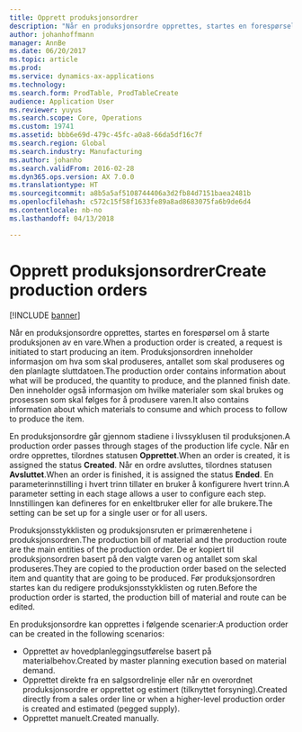 ```yaml
---
title: Opprett produksjonsordrer
description: "Når en produksjonsordre opprettes, startes en forespørsel om å starte produksjonen av en vare. Produksjonsordren inneholder informasjon om hva som skal produseres, antallet som skal produseres og den planlagte sluttdatoen. Den inneholder også informasjon om hvilke materialer som skal brukes og prosessen som skal følges for å produsere varen."
author: johanhoffmann
manager: AnnBe
ms.date: 06/20/2017
ms.topic: article
ms.prod: 
ms.service: dynamics-ax-applications
ms.technology: 
ms.search.form: ProdTable, ProdTableCreate
audience: Application User
ms.reviewer: yuyus
ms.search.scope: Core, Operations
ms.custom: 19741
ms.assetid: bbb6e69d-479c-45fc-a0a8-66da5df16c7f
ms.search.region: Global
ms.search.industry: Manufacturing
ms.author: johanho
ms.search.validFrom: 2016-02-28
ms.dyn365.ops.version: AX 7.0.0
ms.translationtype: HT
ms.sourcegitcommit: a8b5a5af5108744406a3d2fb84d7151baea2481b
ms.openlocfilehash: c572c15f58f1633fe89a8ad8683075fa6b9de6d4
ms.contentlocale: nb-no
ms.lasthandoff: 04/13/2018

---
```


# <a name="create-production-orders"></a><span data-ttu-id="5ea67-105">Opprett produksjonsordrer</span><span class="sxs-lookup"><span data-stu-id="5ea67-105">Create production orders</span></span>

[!INCLUDE [banner](../includes/banner.md)]

<span data-ttu-id="5ea67-106">Når en produksjonsordre opprettes, startes en forespørsel om å starte produksjonen av en vare.</span><span class="sxs-lookup"><span data-stu-id="5ea67-106">When a production order is created, a request is initiated to start producing an item.</span></span> <span data-ttu-id="5ea67-107">Produksjonsordren inneholder informasjon om hva som skal produseres, antallet som skal produseres og den planlagte sluttdatoen.</span><span class="sxs-lookup"><span data-stu-id="5ea67-107">The production order contains information about what will be produced, the quantity to produce, and the planned finish date.</span></span> <span data-ttu-id="5ea67-108">Den inneholder også informasjon om hvilke materialer som skal brukes og prosessen som skal følges for å produsere varen.</span><span class="sxs-lookup"><span data-stu-id="5ea67-108">It also contains information about which materials to consume and which process to follow to produce the item.</span></span>

<span data-ttu-id="5ea67-109">En produksjonsordre går gjennom stadiene i livssyklusen til produksjonen.</span><span class="sxs-lookup"><span data-stu-id="5ea67-109">A production order passes through stages of the production life cycle.</span></span> <span data-ttu-id="5ea67-110">Når en ordre opprettes, tilordnes statusen **Opprettet**.</span><span class="sxs-lookup"><span data-stu-id="5ea67-110">When an order is created, it is assigned the status **Created**.</span></span> <span data-ttu-id="5ea67-111">Når en ordre avsluttes, tilordnes statusen **Avsluttet**.</span><span class="sxs-lookup"><span data-stu-id="5ea67-111">When an order is finished, it is assigned the status **Ended**.</span></span> <span data-ttu-id="5ea67-112">En parameterinnstilling i hvert trinn tillater en bruker å konfigurere hvert trinn.</span><span class="sxs-lookup"><span data-stu-id="5ea67-112">A parameter setting in each stage allows a user to configure each step.</span></span> <span data-ttu-id="5ea67-113">Innstillingen kan defineres for en enkeltbruker eller for alle brukere.</span><span class="sxs-lookup"><span data-stu-id="5ea67-113">The setting can be set up for a single user or for all users.</span></span>

<span data-ttu-id="5ea67-114">Produksjonsstykklisten og produksjonsruten er primærenhetene i produksjonsordren.</span><span class="sxs-lookup"><span data-stu-id="5ea67-114">The production bill of material and the production route are the main entities of the production order.</span></span> <span data-ttu-id="5ea67-115">De er kopiert til produksjonsordren basert på den valgte varen og antallet som skal produseres.</span><span class="sxs-lookup"><span data-stu-id="5ea67-115">They are copied to the production order based on the selected item and quantity that are going to be produced.</span></span> <span data-ttu-id="5ea67-116">Før produksjonsordren startes kan du redigere produksjonsstykklisten og ruten.</span><span class="sxs-lookup"><span data-stu-id="5ea67-116">Before the production order is started, the production bill of material and route can be edited.</span></span>

<span data-ttu-id="5ea67-117">En produksjonsordre kan opprettes i følgende scenarier:</span><span class="sxs-lookup"><span data-stu-id="5ea67-117">A production order can be created in the following scenarios:</span></span>

-   <span data-ttu-id="5ea67-118">Opprettet av hovedplanleggingsutførelse basert på materialbehov.</span><span class="sxs-lookup"><span data-stu-id="5ea67-118">Created by master planning execution based on material demand.</span></span>
-   <span data-ttu-id="5ea67-119">Opprettet direkte fra en salgsordrelinje eller når en overordnet produksjonsordre er opprettet og estimert (tilknyttet forsyning).</span><span class="sxs-lookup"><span data-stu-id="5ea67-119">Created directly from a sales order line or when a higher-level production order is created and estimated (pegged supply).</span></span>
-   <span data-ttu-id="5ea67-120">Opprettet manuelt.</span><span class="sxs-lookup"><span data-stu-id="5ea67-120">Created manually.</span></span>





